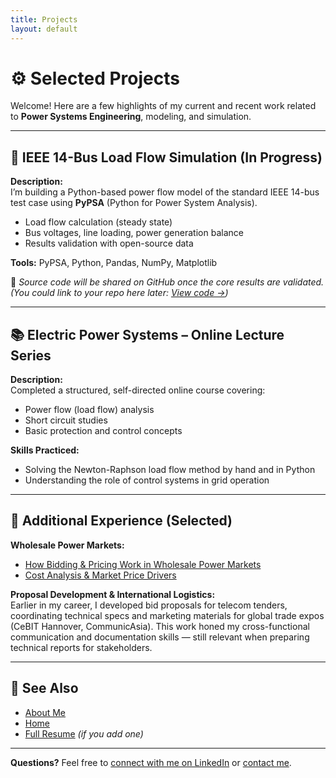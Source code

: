 ```yaml
---
title: Projects
layout: default
---
```


# ⚙️ Selected Projects

Welcome! Here are a few highlights of my current and recent work related to **Power Systems Engineering**, modeling, and simulation.

---

## 🔌 IEEE 14-Bus Load Flow Simulation (In Progress)

**Description:**  
I’m building a Python-based power flow model of the standard IEEE 14-bus test case using **PyPSA** (Python for Power System Analysis).  
- Load flow calculation (steady state)  
- Bus voltages, line loading, power generation balance  
- Results validation with open-source data

**Tools:** PyPSA, Python, Pandas, NumPy, Matplotlib

📂 _Source code will be shared on GitHub once the core results are validated._  
_(You could link to your repo here later: [View code →](https://github.com/yourusername/14bus-loadflow))_

---

## 📚 Electric Power Systems – Online Lecture Series

**Description:**  
Completed a structured, self-directed online course covering:  
- Power flow (load flow) analysis  
- Short circuit studies  
- Basic protection and control concepts

**Skills Practiced:**  
- Solving the Newton-Raphson load flow method by hand and in Python  
- Understanding the role of control systems in grid operation

---

## 📝 Additional Experience (Selected)
**Wholesale Power Markets:**
- [How Bidding & Pricing Work in Wholesale Power Markets](./market-pricing.md)
- [Cost Analysis & Market Price Drivers](./cost-drivers.md)

**Proposal Development & International Logistics:**  
Earlier in my career, I developed bid proposals for telecom tenders, coordinating technical specs and marketing materials for global trade expos (CeBIT Hannover, CommunicAsia). This work honed my cross-functional communication and documentation skills — still relevant when preparing technical reports for stakeholders.

---

## 🔗 See Also

- [About Me](./about.md)  
- [Home](./index.md)  
- [Full Resume](./resume.md) _(if you add one)_

---

**Questions?** Feel free to [connect with me on LinkedIn](https://www.linkedin.com/in/YOUR-LINKEDIN) or [contact me](mailto:youremail@example.com).